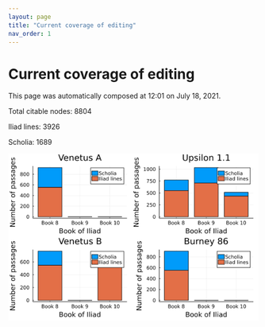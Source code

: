 ```yaml
---
layout: page
title: "Current coverage of editing"
nav_order: 1
---
```



# Current coverage of editing

This page was automatically composed at 12:01 on July 18, 2021.

Total citable nodes: 8804

Iliad lines: 3926

Scholia: 1689

![Summary of coverage](./coverage.png)